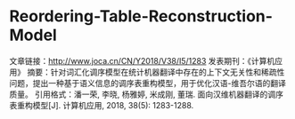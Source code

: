 # Reordering-Table-Reconstruction-Model

文章链接：http://www.joca.cn/CN/Y2018/V38/I5/1283
发表期刊：《计算机应用》
摘要：针对词汇化调序模型在统计机器翻译中存在的上下文无关性和稀疏性问题，提出一种基于语义信息的调序表重构模型，用于优化汉语-维吾尔语的翻译质量。
引用格式：潘一荣, 李晓, 杨雅婷, 米成刚, 董瑞. 面向汉维机器翻译的调序表重构模型[J]. 计算机应用, 2018, 38(5): 1283-1288.
